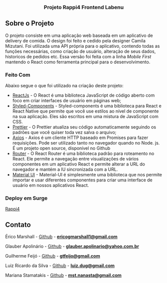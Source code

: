 <!--
*** Obrigado por estar vendo o nosso README. Se você tiver alguma sugestão
*** que possa melhorá-lo ainda mais dê um fork no repositório e crie uma Pull
*** Request ou abra uma Issue com a tag "sugestão".
*** Obrigado novamente! Agora vamos rodar esse projeto incrível :D
-->

<!-- PROJECT SHIELDS -->

<!-- PROJECT LOGO -->
<br />
<p align="center">

  <h3 align="center">Projeto Rappi4 Frontend Labenu</h3>
</p>


## Sobre o Projeto

O projeto consiste em uma aplicação web baseada em um aplicativo de delivery de comida. O design foi feito e cedido pela designer Camila Mizutani. Foi utilizada uma API própria para o aplicativo, contendo todas as funções necessárias, como criação de usuário, alteração de seus dados, historicos de pedidos etc. Essa versão foi feita com a linha _Mobile First_ mantendo o React como ferramenta principal para o desenvolvimento.

### Feito Com

Abaixo segue o que foi utilizado na criação deste projeto:

- [ReactJs](https://pt-br.reactjs.org) - O React é uma biblioteca JavaScript de código aberto com foco em criar interfaces de usuário em páginas web; 
- [Styled-Components](https://styled-components.com/) - Styled-components é uma biblioteca para React e React Native que permite que você use estilos ao nível de componente na sua aplicação. Eles são escritos em uma mistura de JavaScript com CSS.
- [Prettier](https://prettier.io/) - O Prettier atualiza seu código automaticamente seguindo os padrões que você quiser toda vez salva o arquivo;
- [Axios](https://github.com/axios/axios) - Axios é um cliente HTTP baseado em Promises para fazer requisições. Pode ser utilizado tanto no navegador quando no Node. js. É um projeto open source, disponível no Github
- [Router](https://reactrouter.com) - 
O React Router é uma biblioteca padrão para roteamento no React. Ele permite a navegação entre visualizações de vários componentes em um aplicativo React e permite alterar a URL do navegador e mantém a IU sincronizada com a URL.
- [Material UI](https://mui.com/pt/) - Material-UI é simplesmente uma biblioteca que nos permite importar e usar diferentes componentes para criar uma interface de usuário em nossos aplicativos React.

### Deploy em Surge

<a href="https://maryam-labefood1.surge.sh/" target="blank"> Rappi4</a>

<!-- CONTACT -->

## Contato

Érico Marshall - [Github](https://github.com/egMarshall) - **ericogmarshall1@gmail.com**

Glauber Apolinário - [Github](https://github.com/GlauberApolinario) - **glauber.apolinario@yahoo.com.br**

Guilherme Feijó - [Github](https://github.com/gtfeijo) - **gtfeijo@gmail.com**

Luiz Ricardo da Silva - [Github](https://github.com/luizricardodasilva) - **luiz.dug@gmail.com**

Mariana Stamatakis - [Github](https://github.com/MarianaStamatakis) - **mst.nanasta@gmail.com**
